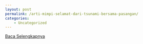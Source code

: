 ```yaml
---
layout: post
permalink: /arti-mimpi-selamat-dari-tsunami-bersama-pasangan/
categories:
    - Uncategorized
---
```


[Baca Selengkapnya](/04)